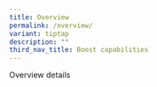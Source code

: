 ```yaml
---
title: Overview
permalink: /overview/
variant: tiptap
description: ""
third_nav_title: Boost capabilities
---
```

<p>Overview details</p>